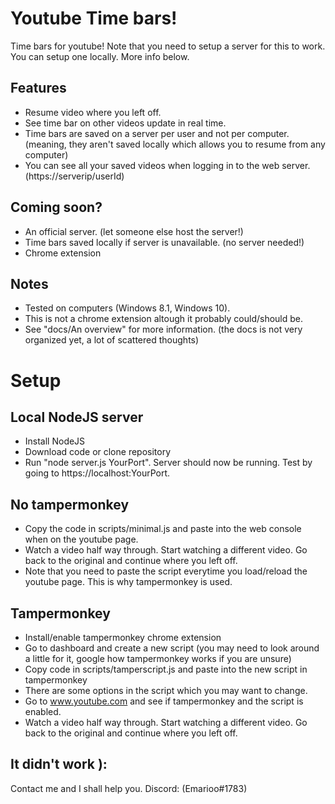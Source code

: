 # Youtube Time bars!
Time bars for youtube!
Note that you need to setup a server for this to work.
You can setup one locally. More info below.


## Features
- Resume video where you left off.
- See time bar on other videos update in real time.
- Time bars are saved on a server per user and not per computer. (meaning, they aren't saved locally which allows you to resume from any computer)
- You can see all your saved videos when logging in to the web server. (https://serverip/userId)

## Coming soon?
- An official server. (let someone else host the server!)
- Time bars saved locally if server is unavailable. (no server needed!)
- Chrome extension

## Notes
- Tested on computers (Windows 8.1, Windows 10).
- This is not a chrome extension altough it probably could/should be.
- See "docs/An overview" for more information. (the docs is not very organized yet, a lot of scattered thoughts)

# Setup
## Local NodeJS server
- Install NodeJS
- Download code or clone repository
- Run "node server.js YourPort". Server should now be running. Test by going to https://localhost:YourPort.

## No tampermonkey
- Copy the code in scripts/minimal.js and paste into the web console when on the youtube page.
- Watch a video half way through. Start watching a different video. Go back to the original and continue where you left off.
- Note that you need to paste the script everytime you load/reload the youtube page. This is why tampermonkey is used.

## Tampermonkey
- Install/enable tampermonkey chrome extension
- Go to dashboard and create a new script (you may need to look around a little for it, google how tampermonkey works if you are unsure)
- Copy code in scripts/tamperscript.js and paste into the new script in tampermonkey
- There are some options in the script which you may want to change.
- Go to www.youtube.com and see if tampermonkey and the script is enabled.
- Watch a video half way through. Start watching a different video. Go back to the original and continue where you left off.

## It didn't work ):
Contact me and I shall help you.
Discord: (Emarioo#1783)
